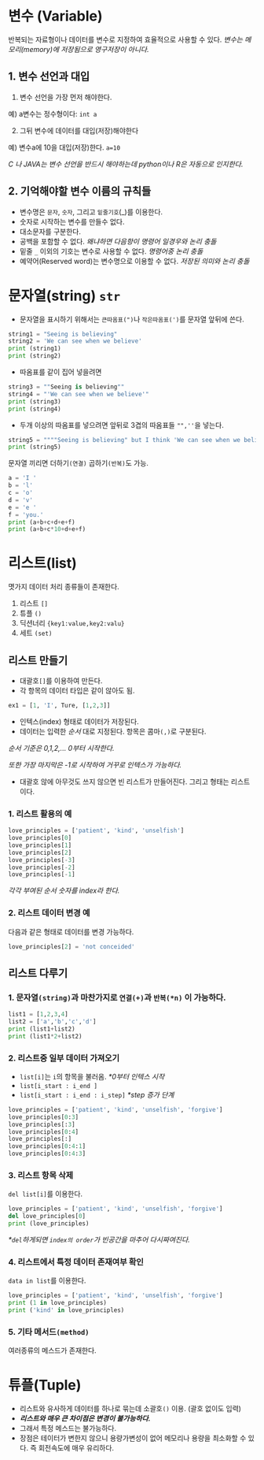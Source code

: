 # 변수 (Variable)
반복되는 자료형이나 데이터를 변수로 지정하여 효율적으로 사용할 수 있다. _변수는 메모리(memory)에 저장됨으로 영구저장이 아니다._

## 1. 변수 선언과 대입
1. 변수 선언을 가장 먼저 해야한다.

예) a변수는 정수형이다: `int a`

2. 그뒤 변수에 데이터를 대입(저장)해야한다

예) 변수a에 10을 대입(저장)한다. `a=10` 

_C 나 JAVA는 변수 선언을 반드시 해야하는데 python이나 R은 자동으로 인지한다._

## 2. 기억해야할 변수 이름의 규칙들
 + 변수명은 `문자`, `숫자`, 그리고 `밑줄기호`(_)를 이용한다.
 + 숫자로 시작하는 변수를 만들수 없다.
 + 대소문자를 구분한다.
 + 공백을 포함할 수 없다. _왜냐하면 다음항이 명령어 일경우와 논리 충돌_
 + 밑줄 `_` 이외의 기호는 변수로 사용할 수 없다. _명령어중 논리 충돌_
 + 예약어(Reserved word)는 변수명으로 이용할 수 없다. _저장된 의미와 논리 충돌_

# 문자열(string) `str`
+ 문자열을 표시하기 위해서는 `큰따옴표(")`나 `작은따옴표(')`를 문자열 앞뒤에 쓴다.

```python
string1 = "Seeing is believing"
string2 = 'We can see when we believe'
print (string1)
print (string2)
```
+ 따옴표를 같이 집어 넣을려면 
```python
string3 = ""Seeing is believing""
string4 = "'We can see when we believe'"
print (string3)
print (string4)
```
+ 두개 이상의 따옴표를 넣으려면 앞뒤로 3겹의 따옴표들 `"",''`을 넣는다.
```python
string5 = """"Seeing is believing" but I think 'We can see when we believe'"""
print (string5)
```

문자열 끼리면 더하기`(연결)` 곱하기`(반복)`도 가능.
```python
a = 'I '
b = 'l'
c = 'o'
d = 'v'
e = 'e '
f = 'you.'
print (a+b+c+d+e+f)
print (a+b+c*10+d+e+f)
```
# 리스트(list)

 몃가지 데이터 처리 종류들이 존재한다.
 1. 리스트 `[]`
 2. 튜플   `()`
 3. 딕션너리 `{key1:value,key2:valu}`
 4. 세트 `(set)`

## 리스트 만들기
+ 대괄호`[]`를 이용하여 만든다.
+ 각 항목의 데이터 타입은 같이 않아도 됨.
```python
ex1 = [1, 'I', Ture, [1,2,3]]
```
+ 인텍스(index) 형태로 데이터가 저장된다.
+ 데이터는 입력한 _순서_ 대로 지정된다. 항목은 콤마`(,)`로 구분된다.

_순서 기준은 0,1,2,... 0부터 시작한다._

_또한 가장 마지막은 -1로 시작하여 거꾸로 인텍스가 가능하다._
+ 대괄호 않에 아무것도 쓰지 않으면 빈 리스트가 만들어진다. 그리고 형태는 리스트이다.

### 1. 리스트 활용의 예
```python
love_principles = ['patient', 'kind', 'unselfish']
love_principles[0]
love_principles[1]
love_principles[2]
love_principles[-3]
love_principles[-2]
love_principles[-1]
```
_각각 부여된 순서 숫자를 index라 한다._

### 2. 리스트 데이터 변경 예
다음과 같은 형태로 데이터를 변경 가능하다.
```python
love_principles[2] = 'not conceided'
```
## 리스트 다루기
### 1. 문자열`(string)`과 마찬가지로 `연결(+)`과 `반복(*n)` 이 가능하다.
```python
list1 = [1,2,3,4]
list2 = ['a','b','c','d']
print (list1+list2)
print (list1*2+list2)
```
### 2. 리스트중 일부 데이터 가져오기
+ `list[i]`는 `i`의 항목을 불러옴. _*0부터 인텍스 시작_
+ `list[i_start : i_end ]`
+ `list[i_start : i_end : i_step]` _*step 증가 단계_

``` python
love_principles = ['patient', 'kind', 'unselfish', 'forgive']
love_principles[0:3]
love_principles[:3]
love_principles[0:4]
love_principles[:]
love_principles[0:4:1]
love_principles[0:4:3]
```
### 3. 리스트 항목 삭제
`del list[i]`를 이용한다.
```python
love_principles = ['patient', 'kind', 'unselfish', 'forgive']
del love_principles[0]
print (love_principles)
```
_*`del`하게되면 `index의 order`가 빈공간을 마추어 다시짜여진다._
### 4. 리스트에서 특정 데이터 존재여부 확인
`data in list`를 이용한다.
```python
love_principles = ['patient', 'kind', 'unselfish', 'forgive']
print (1 in love_principles)
print ('kind' in love_principles)
```
### 5. 기타 메서드`(method)`
여러종류의 메스드가 존재한다.

# 튜플(Tuple)
+ 리스트와 유사하게 데이터를 하나로 묶는데 소괄호`()` 이용. (괄호 없이도 입력)
+ ___리스트와 매우 큰 차이점은 변경이 불가능하다.___
+ 그래서 특정 메스드는 불가능하다.
+ 장점은 테이터가 변한지 않으니 용량가변성이 없어 메모리나 용량을 최소화할 수 있다. 즉 회전속도에 매우 유리하다.